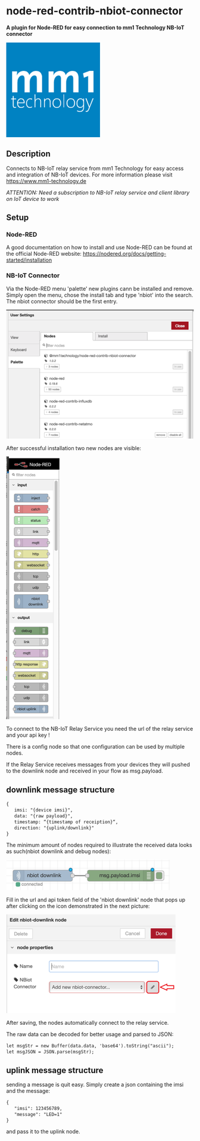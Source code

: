 # node-red-contrib-nbiot-connector

__A plugin for Node-RED for easy connection to mm1 Technology NB-IoT connector__

![mm1 Technology](images/mm1T_Logo_Square.png)

## Description

Connects to NB-IoT relay service from mm1 Technology for easy access and integration of NB-IoT devices.
For more information please visit https://www.mm1-technology.de

*ATTENTION: Need a subscription to NB-IoT relay service and client library on IoT device to work*

## Setup

### Node-RED

A good documentation on how to install and use Node-RED can be found at the official Node-RED website: https://nodered.org/docs/getting-started/installation

### NB-IoT Connector

Via the Node-RED menu 'palette' new plugins cann be installed and remove. Simply open the menu, chose the install tab and type 'nbiot' into the search. The nbiot connector should be the first entry.

![Installation menu node-RED](images/install_menu.png)

After successful installation two new nodes are visible:

![New Nodes](images/new_nodes.png)

To connect to the NB-IoT Relay Service you need the url of the relay service and your api key ! 

There is a config node so that one configuration can be used by multiple nodes.


If the Relay Service receives messages from your devices they will pushed to the downlink node and received in your flow as msg.payload.

## downlink message structure

    { 
       imsi: "{device imsi}", 
       data: "{raw payload}", 
       timestamp: “{timestamp of receiption}“,  
       direction: "{uplink/downlink}" 
    }

The minimum amount of nodes required to illustrate the received data looks as such(nbiot downlink and debug nodes):

![Nbiot Downlink Constellation](images/nbiot_downlink_constellation.png)

Fill in the url and api token field of the 'nbiot downlink' node that pops up after clicking on the icon demonstrated in the next picture:

![Nbiot Downlink Setup](images/nbiot_downlink_setup.png)

After saving, the nodes automatically connect to the relay service.

The raw data can be decoded for better usage and parsed to JSON:

    let msgStr = new Buffer(data.data, 'base64').toString("ascii");
    let msgJSON = JSON.parse(msgStr);
    
    
## uplink message structure

sending a message is quit easy. Simply create a json containing the imsi and the message:

    { 
       "imsi": 123456789,
       "message": "LED=1"
    }
    
and pass it to the uplink node.